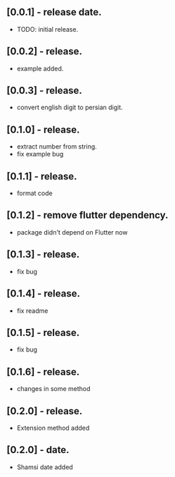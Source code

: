 ## [0.0.1] - release date.

* TODO: initial release.

## [0.0.2] - release.

* example added.

## [0.0.3] - release.

* convert english digit to persian digit.

## [0.1.0] - release.

* extract number from string.
* fix example bug

## [0.1.1] - release.

* format code

## [0.1.2] - remove flutter dependency.

* package didn't depend on Flutter now 

## [0.1.3] - release.

* fix bug 

## [0.1.4] - release.

* fix readme 

## [0.1.5] - release.

* fix bug 

## [0.1.6] - release.

* changes in some method 

## [0.2.0] - release.

* Extension method added 

## [0.2.0] - date.

* Shamsi date added 